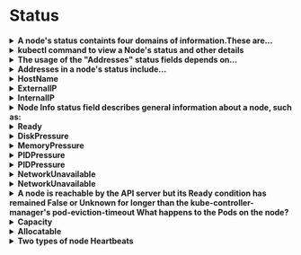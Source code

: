 # Status 

<details>
<summary>
<b>A node's status containts four domains of information.These are...</b>
</summary>
Addresses
Conditions
Capacity and Allocatable
Info
</details>

<details>
<summary>
<b>kubectl command to view a Node's status and other details</b>
</summary>
<b>kubectl describe node &lt;node-name&gt;</b>
</details>

<details>
<summary>
<b>The usage of the "Addresses" status fields depends on...</b>
</summary>
your cloud provider or bare metal configuration
</details>

<details>
<summary>
<b>Addresses in a node's status include...</b>
</summary>
ExternalIP

InternalIP
HostName
</details>

<details>
<summary>
<b>HostName</b>
</summary>
The hostname reported by the node's kernel
Can be overridden via <b>--hostname-override</b>
</details>

<details>
<summary>
<b>ExternalIP</b>
</summary>
The IP address of the node available from outside the cluster
</details>

<details>
<summary>
<b>InternalIP</b>
</summary>
The IP address of the node routable only from inside the cluster
</details>

<details>
<summary>
<b>Node <b>Info</b>&nbsp;status field describes general information about a node, such as:</b>
</summary>
OS Name
kubelet, kube-proxy, docker versions
</details>

<details>
<summary>
<b>Ready</b>
</summary>
<b>True</b>if the node is healthy and ready to accept pods<b>
</b><b>False</b>if the node us unhealthy and is not accepting pods<b>
</b><b>Unknown</b>If the node controller has not heard from the node in the last 40 seconds
</details>

<details>
<summary>
<b>DiskPressure</b>
</summary>
<b>True</b>if the node's disk capacity is low
</details>

<details>
<summary>
<b>MemoryPressure</b>
</summary>
<b>True</b>if the node's memory is low
</details>

<details>
<summary>
<b>PIDPressure</b>
</summary>
<b>True</b>&nbsp;if there are too many processes on the node
</details>

<details>
<summary>
<b>PIDPressure</b>
</summary>
<b>True</b>&nbsp;if there are too many processes on the node
</details>

<details>
<summary>
<b>NetworkUnavailable</b>
</summary>
<b>True</b>&nbsp;if the network for the node is not correctly configured
</details>

<details>
<summary>
<b>NetworkUnavailable</b>
</summary>
<b>True</b>&nbsp;if the network for the node is not correctly configured
</details>

<details>
<summary>
<b>A node is reachable by the <b>API server </b>but its&nbsp;<b>Ready</b> condition has remained&nbsp;<b>False</b> or <b>Unknown</b> for longer than the <b>kube-controller-manager</b>'s&nbsp;<b>pod-eviction-timeout</b>
What happens to the Pods on the node?</b>
</summary>
All Pods on the node are scheduled for deletion by the node controller
</details>

<details>
<summary>
<b>Capacity</b>
</summary>
Capacity fields describe the total amount of resources that a Node has
</details>

<details>
<summary>
<b>Allocatable</b>
</summary>
Describes the amount of the Node's resources that are available to be consumed by Pods
</details>

<details>
<summary>
<b>Two types of node Heartbeats</b>
</summary>
1. updates of <b>NodeStatus</b>
2. The <b>Lease Object</b>
</details>

